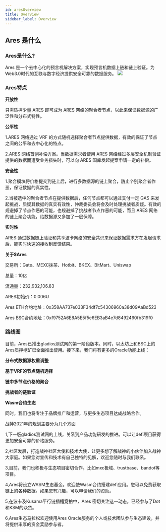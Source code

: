 ```yaml
---
id: aresOverview
title: Overview
sidebar_label: Overview
---
```


## Ares 是什么

### Ares是什么?

Ares 是一个去中心化的预言机解决方案，实现预言机数据上链和链上验证。为Web3.0时代的互联与数字经济提供安全可靠的数据服务。
![](assets/build/1.png)

### Ares特点

**开放性**

只需质押少量 ARES 即可成为 ARES 网络的聚合者节点，以此来保证数据源的广泛性和分布式特性。 

**公平性** 

1.ARES 网络通过 VRF 的方式随机选择聚合者节点提供数据，有效的保证了节点之间的公平和去中心化的特点。

2.ARES 网络首创补偿方案。当数据需求者使用 ARES 网络经过多层安全机制验证提供的数据而遭受业务损失时，可以向 ARES 国库发起提案申请一定的补偿。

**安全性**

1.聚合模块将价格提交到链上后，进行多数据源的链上聚合，防止个别聚合者作恶，保证数据的真实性。

2.当被选中的聚合者节点在提供数据后，任何节点都可以通过支付一定 GAS 来发起挑战，质疑其数据的真实有效性，仲裁委员会将会及时处理挑战者质疑。有效的规避掉了节点作恶的可能，也规避掉了挑战者节点作恶的可能，而且 ARES 网络的链上聚合功能，给数据源又多加了一层保障。

**实时性** 

ARES 通过数据链上验证和共享波卡网络的安全共识来保证数据需求方在发起请求后，能实时快速的接收到反馈结果。

**关于$Ares**

交易所：Gate、MEXC抹茶、Hotbit、BKEX、BitMart、Uniswap

总量：10亿

流通量：232,932,106.83 

ARES初始价：0.006U

Ares ETH合约地址：0x358AA737e033F34df7c54306960a38d09AaBd523

Ares BSC合约地址：0xf9752A6E8A5E5f5e6EB3aB4e7d8492460fb319f0

### 路线图

目前，Ares已推出gladios测试网的第一阶段版本。同时，以太坊上和BSC上的Ares质押挖矿已全面推出使用。接下来，我们将有更多的Oracle功能上线：

**分布式数据源权重调整**

**基于VRF的节点随机选择**

**链中多节点价格的聚合**

**挑战者的链验证**

**Wasm合约生态**




同时，我们也将专注于品牌推广和运营，与更多生态项目达成战略合作。

战神2021年的规划主要分为几个方面

1,下一版gladios测试网的上线，关系到产品功能研发的推进。可以让defi项目获得更加安全可靠的价格服务。

2,社区发展，打造战神社区大使和技术大使，让更多想了解战神的小伙伴加入战神大家庭。如果您对宣传和技术有自己独特的见解，欢迎您随时与我们联系。

3,目前，我们也积极与生态项目密切合作。比如mxc极域、trustbase、bandot等项目。

4,Ares将设立WASM生态基金。欢迎使Wasm合约搭建defi应用。您可以免费获取链上的各种数据。如果您有兴趣，可以申请我们的资助。

5,在波卡及Kusama平行链插槽竞拍中，Ares 密切关注这一动态，已经参与了Dot和KSM的众贷。

6,Ares生态马拉松欢迎使用Ares Oracle服务的个人或技术团队参与生态建设，并将提供丰厚的资金奖励参与者。

